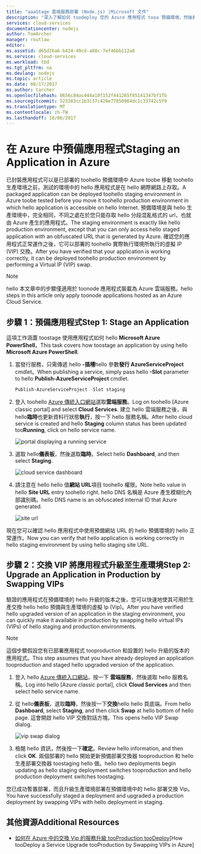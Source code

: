 ```yaml
---
title: "aaaStage 雲端服務部署 (Node.js) |Microsoft 文件"
description: "深入了解如何 toodeploy 您的 Azure 應用程式 tooa 預備環境，然後將使用虛擬 IP (VIP) 交換 tooa 生產環境部署。"
services: cloud-services
documentationcenter: nodejs
author: TomArcher
manager: routlaw
editor: 
ms.assetid: d65d26a6-b424-49cd-a88c-7ef46bb112a8
ms.service: cloud-services
ms.workload: tbd
ms.tgt_pltfrm: na
ms.devlang: nodejs
ms.topic: article
ms.date: 08/17/2017
ms.author: tarcher
ms.openlocfilehash: 0656c84ac444a10f152f441265f85141347bf1fb
ms.sourcegitcommit: 523283cc1b3c37c428e77850964dc1c33742c5f0
ms.translationtype: MT
ms.contentlocale: zh-TW
ms.lasthandoff: 10/06/2017
---
```

# <a name="staging-an-application-in-azure"></a><span data-ttu-id="a0a29-103">在 Azure 中預備應用程式</span><span class="sxs-lookup"><span data-stu-id="a0a29-103">Staging an Application in Azure</span></span>
<span data-ttu-id="a0a29-104">已封裝應用程式可以是已部署的 toohello 預備環境中 Azure toobe 移動 toohello 生產環境之前，測試的環境中的 hello 應用程式是在 hello 網際網路上存取。</span><span class="sxs-lookup"><span data-stu-id="a0a29-104">A packaged application can be deployed toohello staging environment in Azure toobe tested before you move it toohello production environment in which hello application is accessible on hello Internet.</span></span> <span data-ttu-id="a0a29-105">預備環境是與 hello 生產環境中，完全相同，不同之處在於您只能存取 hello 分段混亂格式的 url，也就由 Azure 產生的應用程式。</span><span class="sxs-lookup"><span data-stu-id="a0a29-105">The staging environment is exactly like hello production environment, except that you can only access hello staged application with an obfuscated URL that is generated by Azure.</span></span> <span data-ttu-id="a0a29-106">確認您的應用程式正常運作之後，它可以部署的 toohello 實際執行環境所執行的虛擬 IP (VIP) 交換。</span><span class="sxs-lookup"><span data-stu-id="a0a29-106">After you have verified that your application is working correctly, it can be deployed toohello production environment by performing a Virtual IP (VIP) swap.</span></span>

> [!NOTE]
> <span data-ttu-id="a0a29-107">hello 本文章中的步驟僅適用於 toonode 應用程式裝載為 Azure 雲端服務。</span><span class="sxs-lookup"><span data-stu-id="a0a29-107">hello steps in this article only apply toonode applications hosted as an Azure Cloud Service.</span></span>
> 
> 

## <a name="step-1-stage-an-application"></a><span data-ttu-id="a0a29-108">步驟 1：預備應用程式</span><span class="sxs-lookup"><span data-stu-id="a0a29-108">Step 1: Stage an Application</span></span>
<span data-ttu-id="a0a29-109">這項工作涵蓋 toostage 使用應用程式如何 hello **Microsoft Azure PowerShell**。</span><span class="sxs-lookup"><span data-stu-id="a0a29-109">This task covers how toostage an application by using hello **Microsoft Azure PowerShell**.</span></span>

1. <span data-ttu-id="a0a29-110">當發行服務，只需傳遞 hello **-插槽**hello 參數**發行 AzureServiceProject** cmdlet。</span><span class="sxs-lookup"><span data-stu-id="a0a29-110">When publishing a service, simply pass hello **-Slot** parameter to hello **Publish-AzureServiceProject** cmdlet.</span></span>
   
   ```powershell
   Publish-AzureServiceProject -Slot staging
   ```
2. <span data-ttu-id="a0a29-111">登入 toohello [Azure 傳統入口網站]選取**雲端服務**。</span><span class="sxs-lookup"><span data-stu-id="a0a29-111">Log on toohello [Azure classic portal] and select **Cloud Services**.</span></span> <span data-ttu-id="a0a29-112">建立 hello 雲端服務之後，與 hello**臨時**也更新資料行狀態**執行**，按一下 hello 服務名稱。</span><span class="sxs-lookup"><span data-stu-id="a0a29-112">After hello cloud service is created and hello **Staging** column status has been updated too**Running**, click on hello service name.</span></span>
   
   ![portal displaying a running service][cloud-service]
3. <span data-ttu-id="a0a29-114">選取 hello**儀表板**，然後選取**臨時**。</span><span class="sxs-lookup"><span data-stu-id="a0a29-114">Select hello **Dashboard**, and then select **Staging**.</span></span>
   
   ![cloud service dashboard][cloud-service-dashboard]
4. <span data-ttu-id="a0a29-116">請注意在 hello hello 值**網站 URL**項目 toohello 權限。</span><span class="sxs-lookup"><span data-stu-id="a0a29-116">Note hello value in hello **Site URL** entry toohello right.</span></span> <span data-ttu-id="a0a29-117">hello DNS 名稱是 Azure 產生模糊化內部識別碼。</span><span class="sxs-lookup"><span data-stu-id="a0a29-117">hello DNS name is an obfuscated internal ID that Azure generated.</span></span>
   
    ![site url][cloud-service-staging-url]

<span data-ttu-id="a0a29-119">現在您可以確認 hello 應用程式中使用預備網站 URL 的 hello 預備環境的 hello 正常運作。</span><span class="sxs-lookup"><span data-stu-id="a0a29-119">Now you can verify that hello application is working correctly in hello staging environment by using hello staging site URL.</span></span>

## <a name="step-2-upgrade-an-application-in-production-by-swapping-vips"></a><span data-ttu-id="a0a29-120">步驟 2：交換 VIP 將應用程式升級至生產環境</span><span class="sxs-lookup"><span data-stu-id="a0a29-120">Step 2: Upgrade an Application in Production by Swapping VIPs</span></span>
<span data-ttu-id="a0a29-121">驗證的應用程式在預備環境的 hello 升級的版本之後，您可以快速地使其可用於生產交換 hello hello 預備與生產環境的虛擬 Ip (Vip)。</span><span class="sxs-lookup"><span data-stu-id="a0a29-121">After you have verified hello upgraded version of an application in the staging environment, you can quickly make it available in production by swapping hello virtual IPs (VIPs) of hello staging and production environments.</span></span>

> [!NOTE]
> <span data-ttu-id="a0a29-122">這個步驟假設您有已部署應用程式 tooproduction 和設置的 hello 升級的版本的應用程式。</span><span class="sxs-lookup"><span data-stu-id="a0a29-122">This step assumes that you have already deployed an application tooproduction and staged hello upgraded version of the application.</span></span>
> 
> 

1. <span data-ttu-id="a0a29-123">登入 hello [Azure 傳統入口網站]，按一下 **雲端服務**，然後選取 hello 服務名稱。</span><span class="sxs-lookup"><span data-stu-id="a0a29-123">Log into hello [Azure classic portal], click **Cloud Services** and then select hello service name.</span></span>
2. <span data-ttu-id="a0a29-124">從 hello**儀表板**，選取**臨時**，然後按一下**交換**hello hello 頁底端。</span><span class="sxs-lookup"><span data-stu-id="a0a29-124">From hello **Dashboard**, select **Staging**, and then click **Swap** at hello bottom of hello page.</span></span> <span data-ttu-id="a0a29-125">這會開啟 hello VIP 交換對話方塊。</span><span class="sxs-lookup"><span data-stu-id="a0a29-125">This opens hello VIP Swap dialog.</span></span>
   
   ![vip swap dialog][vip-swap-dialog]
3. <span data-ttu-id="a0a29-127">檢閱 hello 資訊，然後按一下**確定**。</span><span class="sxs-lookup"><span data-stu-id="a0a29-127">Review hello information, and then click **OK**.</span></span> <span data-ttu-id="a0a29-128">兩個部署的 hello 開始更新預備部署交換器 tooproduction 和 hello 生產部署交換器 toostaging hello 做。</span><span class="sxs-lookup"><span data-stu-id="a0a29-128">hello two deployments begin updating as hello staging deployment switches tooproduction and hello production deployment switches toostaging.</span></span>

<span data-ttu-id="a0a29-129">您已成功暫置部署，而且升級生產環境部署在預備環境中的 hello 部署交換 Vip。</span><span class="sxs-lookup"><span data-stu-id="a0a29-129">You have successfully staged a deployment and upgraded a production deployment by swapping VIPs with hello deployment in staging.</span></span>

## <a name="additional-resources"></a><span data-ttu-id="a0a29-130">其他資源</span><span class="sxs-lookup"><span data-stu-id="a0a29-130">Additional Resources</span></span>
* <span data-ttu-id="a0a29-131">[如何在 Azure 中的交換 Vip 的服務升級 tooProduction tooDeploy]</span><span class="sxs-lookup"><span data-stu-id="a0a29-131">[How tooDeploy a Service Upgrade tooProduction by Swapping VIPs in Azure]</span></span>

[Azure 傳統入口網站]: http://manage.windowsazure.com
[cloud-service]: ./media/cloud-services-nodejs-stage-application/staging-cloud-service-running.png
[cloud-service-dashboard]: ./media/cloud-services-nodejs-stage-application/cloud-service-dashboard-staging.png
[cloud-service-staging-url]: ./media/cloud-services-nodejs-stage-application/cloud-service-staging-url.png
[vip-swap-dialog]: ./media/cloud-services-nodejs-stage-application/vip-swap-dialog.png
[如何在 Azure 中的交換 Vip 的服務升級 tooProduction tooDeploy]: cloud-services-how-to-manage.md#how-to-swap-deployments-to-promote-a-staged-deployment-to-production
